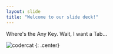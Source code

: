 ```yaml
---
layout: slide
title: "Welcome to our slide deck!"
---
```


Where's the Any Key. Wait, I want a Tab...

![codercat](https://octodex.github.com/codercat.jpg)
{: .center}
